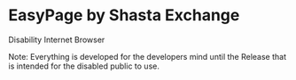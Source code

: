 # EasyPage by Shasta Exchange
Disability Internet Browser

Note: Everything is developed for the developers mind until the Release that is intended for the disabled public to use. 

